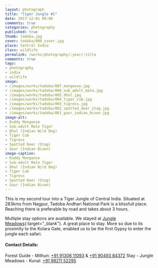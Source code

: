 ```yaml
---
layout: photograph
title: "Tiger Jungle #1"
date: 2017-12-01 09:00
comments: true
categories: photography
published: true
thumb: tadoba.jpg
cover: tadoba/000_cover.jpg
place: Central India
class: wildlife
permalink: /works/photography/:year/:title
comments: true
tags:
- photography
- india
- wildlife
image:
- /images/works/tadoba/007_mongoose.jpg
- /images/works/tadoba/006_sub_adult_male.jpg
- /images/works/tadoba/005_dhol.jpg
- /images/works/tadoba/004_tiger_cub.jpg
- /images/works/tadoba/003_tigress.jpg
- /images/works/tadoba/002_spotted_deer_stag.jpg
- /images/works/tadoba/001_gaur_indian_bison.jpg
image-alt:
- Ruddy Mongoose
- Sub-adult Male Tiger
- Dhol (Indian Wild Dog)
- Tiger Cub
- Tigress
- Spotted Deer (Stag)
- Gaur (Indian Bison)
image-caption:
- Ruddy Mongoose
- Sub-adult Male Tiger
- Dhol (Indian Wild Dog)
- Tiger Cub
- Tigress
- Spotted Deer (Stag)
- Gaur (Indian Bison)
---
```


This is my second tour into a Tiger Jungle of Central India. Situated at 283kms from Nagpur, Tadoba Andhari National Park is a blissfull place. Reaching there is preferable by road and takes about 3 hours.

Multiple stay options are available. We stayed at [Jungle Meadows](https://goo.gl/maps/7CE1BNBnbe32){:target="_blank"}. A great place to stay. More so due to its proximity to the Kolara Gate, enabled us to be the first Gypsy to enter the jungle each safari.

#### Contact Details:
Forest Guide - Mithun: [+91 91306 11093](tel:+919130611093) & [+91 90493 84372](tel:+919049384372)
Stay - Jungle Meadows - Kunal: [+91 98211 52295](tel:+919821152295)